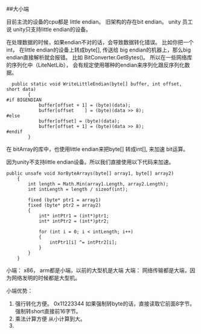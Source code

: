 ##大小端

目前主流的设备的cpu都是 little endian。
旧架构的存在bit endian。
unity 员工说 unity只支持little endian的设备。

在处理数据的时候，如果endian不对的话，会导致数据转化错误。
比如你把一个int， 在little endian的设备上转成byte[], 传送给 big endian的机器上，那么big endian直接解析就会报错。 比如 BitConverter.GetBytes()。
所以在一些网络库的序列化中（LiteNetLib）， 会有规定使用哪种的endian来序列化跟反序列化数据。

```
  public static void WriteLittleEndian(byte[] buffer, int offset, short data)
        {
#if BIGENDIAN
            buffer[offset + 1] = (byte)(data);
            buffer[offset    ] = (byte)(data >> 8);
#else
            buffer[offset] = (byte)(data);
            buffer[offset + 1] = (byte)(data >> 8);
#endif
        }
```

在 bitArray的库中，也使用little endian来把byte[] 转成int[], 来加速 bit运算。

因为unity不支持little endian设备。所以我们直接使用以下代码来加速。

```
public unsafe void XorByteArrays(byte[] array1, byte[] array2)
    {
        int length = Math.Min(array1.Length, array2.Length);
        int intLength = length / sizeof(int);

        fixed (byte* ptr1 = array1)
        fixed (byte* ptr2 = array2)
        {
            int* intPtr1 = (int*)ptr1;
            int* intPtr2 = (int*)ptr2;

            for (int i = 0; i < intLength; i++)
            {
                intPtr1[i] ^= intPtr2[i];
            }
        }
    }
```


小端： x86， arm都是小端，以前的大型机是大端
大端： 网络传输都是大端，因为网络发明的时候都是大型机。

小端优势：
1. 强行转化方便。
    0x11223344 如果强制转byte的话，直接读取它前面8字节。 强制转short直接前16字节。
2. 乘法计算方便
    从小计算到大。
3. 